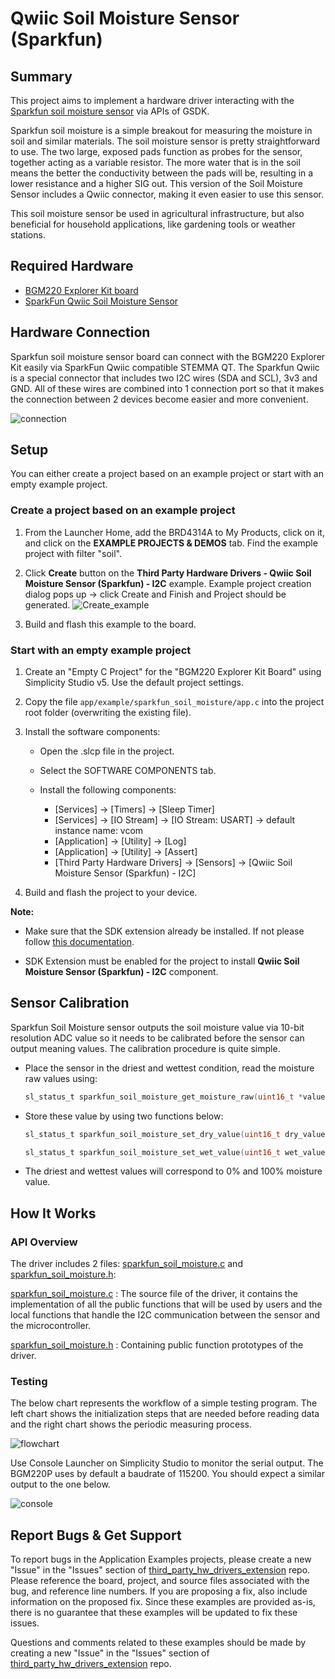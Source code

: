 # Qwiic Soil Moisture Sensor (Sparkfun) #

## Summary ##

This project aims to implement a hardware driver interacting with the [Sparkfun soil moisture sensor](https://www.sparkfun.com/products/17731) via APIs of GSDK.

Sparkfun soil moisture is a simple breakout for measuring the moisture in soil and similar materials. The soil moisture sensor is pretty straightforward to use. The two large, exposed pads function as probes for the sensor, together acting as a variable resistor. The more water that is in the soil means the better the conductivity between the pads will be, resulting in a lower resistance and a higher SIG out. This version of the Soil Moisture Sensor includes a Qwiic connector, making it even easier to use this sensor.

This soil moisture sensor be used in agricultural infrastructure, but also beneficial for household applications, like gardening tools or weather stations.

## Required Hardware ##

- [BGM220 Explorer Kit board](https://www.silabs.com/development-tools/wireless/bluetooth/bgm220-explorer-kit)
- [SparkFun Qwiic Soil Moisture Sensor](https://www.sparkfun.com/products/17731)

## Hardware Connection ##

Sparkfun soil moisture sensor board can connect with the BGM220 Explorer Kit easily via SparkFun Qwiic compatible STEMMA QT. The Sparkfun Qwiic is a special connector that includes two I2C wires (SDA and SCL), 3v3 and GND. All of these wires are combined into 1 connection port so that it makes the connection between 2 devices become easier and more convenient.

![connection](image/connection.png)

## Setup ##

You can either create a project based on an example project or start with an empty example project.

### Create a project based on an example project ###

1. From the Launcher Home, add the BRD4314A to My Products, click on it, and click on the **EXAMPLE PROJECTS & DEMOS** tab. Find the example project with filter "soil".

2. Click **Create** button on the **Third Party Hardware Drivers - Qwiic Soil Moisture Sensor (Sparkfun) - I2C** example. Example project creation dialog pops up -> click Create and Finish and Project should be generated.
![Create_example](image/create_example.png)

3. Build and flash this example to the board.

### Start with an empty example project ###

1. Create an "Empty C Project" for the "BGM220 Explorer Kit Board" using Simplicity Studio v5. Use the default project settings.

2. Copy the file `app/example/sparkfun_soil_moisture/app.c` into the project root folder (overwriting the existing file).

3. Install the software components:

   - Open the .slcp file in the project.

   - Select the SOFTWARE COMPONENTS tab.

   - Install the following components:

      - [Services] → [Timers] → [Sleep Timer]
      - [Services] → [IO Stream] → [IO Stream: USART] → default instance name: vcom
      - [Application] → [Utility] → [Log]
      - [Application] → [Utility] → [Assert]
      - [Third Party Hardware Drivers] → [Sensors] → [Qwiic Soil Moisture Sensor (Sparkfun) - I2C]

4. Build and flash the project to your device.

**Note:**

- Make sure that the SDK extension already be installed. If not please follow [this documentation](https://github.com/SiliconLabs/third_party_hw_drivers_extension/blob/master/README.md#how-to-add-to-simplicity-studio-ide).

- SDK Extension must be enabled for the project to install **Qwiic Soil Moisture Sensor (Sparkfun) - I2C** component.

## Sensor Calibration ##

Sparkfun Soil Moisture sensor outputs the soil moisture value via 10-bit resolution ADC value so it needs to be calibrated before the sensor can output meaning values. The calibration procedure is quite simple.

- Place the sensor in the driest and wettest condition, read the moisture raw values using:

   ```c
   sl_status_t sparkfun_soil_moisture_get_moisture_raw(uint16_t *value)
   ```

- Store these value by using two functions below:

   ```c
   sl_status_t sparkfun_soil_moisture_set_dry_value(uint16_t dry_value)
   ```

   ```c
   sl_status_t sparkfun_soil_moisture_set_wet_value(uint16_t wet_value)
   ```

- The driest and wettest values will correspond to 0% and 100% moisture value.

## How It Works ##

### API Overview ###

The driver includes 2 files: [sparkfun_soil_moisture.c](https://github.com/SiliconLabs/third_party_hw_drivers_extension/tree/master/driver/public/silabs/soil_moisture/src/sparkfun_soil_moisture.c) and [sparkfun_soil_moisture.h](https://github.com/SiliconLabs/third_party_hw_drivers_extension/tree/master/driver/public/silabs/soil_moisture/inc/sparkfun_soil_moisture.h):

[sparkfun_soil_moisture.c](https://github.com/SiliconLabs/third_party_hw_drivers_extension/tree/master/driver/public/silabs/soil_moisture/src/sparkfun_soil_moisture.c) : The source file of the driver, it contains the implementation of all the public functions that will be used by users and the local functions that handle the I2C communication between the sensor and the microcontroller.

[sparkfun_soil_moisture.h](https://github.com/SiliconLabs/third_party_hw_drivers_extension/tree/master/driver/public/silabs/soil_moisture/inc/sparkfun_soil_moisture.h) : Containing public function prototypes of the driver.

### Testing ###

The below chart represents the workflow of a simple testing program. The left chart shows the initialization steps that are needed before reading data and the right chart shows the periodic measuring process.

![flowchart](image/flowchart.png)

Use Console Launcher on Simplicity Studio to monitor the serial output. The BGM220P uses by default a baudrate of 115200. You should expect a similar output to the one below.

![console](image/result.png)

## Report Bugs & Get Support ##

To report bugs in the Application Examples projects, please create a new "Issue" in the "Issues" section of [third_party_hw_drivers_extension](https://github.com/SiliconLabs/third_party_hw_drivers_extension) repo. Please reference the board, project, and source files associated with the bug, and reference line numbers. If you are proposing a fix, also include information on the proposed fix. Since these examples are provided as-is, there is no guarantee that these examples will be updated to fix these issues.

Questions and comments related to these examples should be made by creating a new "Issue" in the "Issues" section of [third_party_hw_drivers_extension](https://github.com/SiliconLabs/third_party_hw_drivers_extension) repo.

